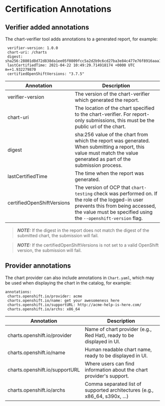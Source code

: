 # Certification Annotations

## Verifier added annotations

The chart-verifier tool adds annotations to a generated report, for example:

```
 verifier-version: 1.0.0
 chart-uri: /charts
 digest: sha256:28801d8d72d838da1ee05f0809fcc5a2d2b9c6cd27ba3e84c477e76f8916aaa1
 lastCertifiedTime: 2021-04-22 10:49:29.714918174 +0000 UTC m=+1.932279870
 certifiedOpenShiftVersions: "3.7.5"
```

| Annotation                 | Description                                                                                                                                                                                            |
| -------------------------- | ------------------------------------------------------------------------------------------------------------------------------------------------------------------------------------------------------ |
| verifier-version           | The version of the chart-verifier which generated the report.                                                                                                                                          |
| chart-uri                  | The location of the chart specified to the chart-verifier. For report-only submissions, this must be the public url of the chart.                                                                      |
| digest                     | sha:256 value of the chart from which the report was generated. When submitting a report, this value must match the value generated as part of the submission process.                                 |
| lastCertifiedTime          | The time when the report was generated.                                                                                                                                                                |
| certifiedOpenShiftVersions | The version of OCP that `chart-testing` check was performed on. If the role of the logged-in user prevents this from being accessed, the value must be specified using the `--openshift-version` flag. |

> **_NOTE:_** If the digest in the report does not match the digest of the submitted chart, the submission will fail.

> **_NOTE:_** If the certifiedOpenShiftVersions is not set to a valid OpenShift version, the submission will fail.

## Provider annotations

The chart provider can also include annotations in `Chart.yaml`, which may be used when displaying the chart in the catalog, for example:

```
annotations:
 charts.openshift.io/provider: acme
 charts.openshift.io/name: get your awesomeness here
 charts.openshift.io/supportURL: http://acme-help-is-here.com/
 charts.openshift.io/archs: x86_64
```

| Annotation                     | Description                                                                |
| ------------------------------ | -------------------------------------------------------------------------- |
| charts.openshift.io/provider   | Name of chart provider (e.g., Red Hat), ready to be displayed in UI.       |
| charts.openshift.io/name       | Human readable chart name, ready to be displayed in UI.                    |
| charts.openshift.io/supportURL | Where users can find information about the chart provider's support.       |
| charts.openshift.io/archs      | Comma separated list of supported architectures (e.g., x86_64, s390x, ...) |

